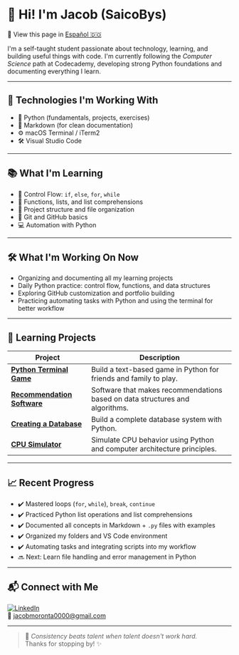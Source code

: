 # 👋 Hi! I'm Jacob (SaicoBys)

🔄 View this page in [Español 🇩🇴](README.es.md)

I'm a self-taught student passionate about technology, learning, and building useful things with code. I'm currently following the *Computer Science* path at Codecademy, developing strong Python foundations and documenting everything I learn.

---

## 🚀 Technologies I'm Working With

- 🐍 Python (fundamentals, projects, exercises)
- 📄 Markdown (for clean documentation)
- ⚙️ macOS Terminal / iTerm2
- 🛠️ Visual Studio Code

---

## 📚 What I'm Learning

- 🔁 Control Flow: `if`, `else`, `for`, `while`
- 🧮 Functions, lists, and list comprehensions
- 📂 Project structure and file organization
- 🐙 Git and GitHub basics
- 💻 Automation with Python

---

## 🛠️ What I'm Working On Now

- Organizing and documenting all my learning projects
- Daily Python practice: control flow, functions, and data structures
- Exploring GitHub customization and portfolio building
- Practicing automating tasks with Python and using the terminal for better workflow

---

## 🧪 Learning Projects

| Project                       | Description                                                       |
|------------------------------|--------------------------------------------------------------------|
| [**Python Terminal Game**](https://github.com/SaicoBys/python-terminal-game) | Build a text-based game in Python for friends and family to play. |
| [**Recommendation Software**](https://github.com/SaicoBys/recommendation-software) | Software that makes recommendations based on data structures and algorithms. |
| [**Creating a Database**](https://github.com/SaicoBys/creating-database) | Build a complete database system with Python.                     |
| [**CPU Simulator**](https://github.com/SaicoBys/cpu-simulator) | Simulate CPU behavior using Python and computer architecture principles. |

---

## 📈 Recent Progress

- ✔️ Mastered loops (`for`, `while`), `break`, `continue`
- ✔️ Practiced Python list operations and list comprehensions
- ✔️ Documented all concepts in Markdown + `.py` files with examples
- ✔️ Organized my folders and VS Code environment
- ✔️ Automating tasks and integrating scripts into my workflow
- 🔜 Next: Learn file handling and error management in Python

---

## 📬 Connect with Me

[![LinkedIn](https://img.shields.io/badge/LinkedIn-blue?logo=linkedin)](https://www.linkedin.com/in/saicobys)  
📧 jacobmoronta0000@gmail.com

---

> 🧠 *Consistency beats talent when talent doesn't work hard.*  
> Thanks for stopping by! ✨
